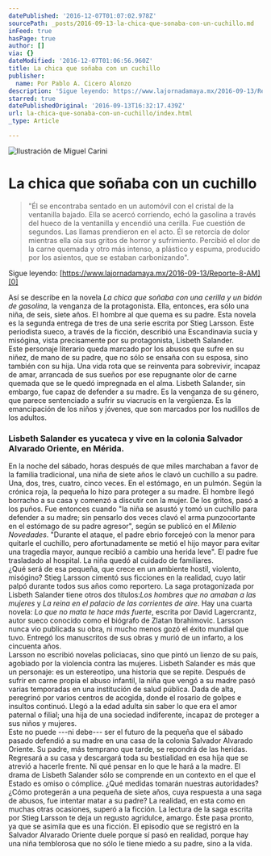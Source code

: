 ```yaml
---
datePublished: '2016-12-07T01:07:02.978Z'
sourcePath: _posts/2016-09-13-la-chica-que-sonaba-con-un-cuchillo.md
inFeed: true
hasPage: true
author: []
via: {}
dateModified: '2016-12-07T01:06:56.960Z'
title: La chica que soñaba con un cuchillo
publisher:
  name: Por Pablo A. Cicero Alonzo
description: 'Sigue leyendo: https://www.lajornadamaya.mx/2016-09-13/Reporte-8-AM'
starred: true
datePublishedOriginal: '2016-09-13T16:32:17.439Z'
url: la-chica-que-sonaba-con-un-cuchillo/index.html
_type: Article

---
```

![Ilustración de Miguel Carini ](https://the-grid-user-content.s3-us-west-2.amazonaws.com/24ab2440-0fe3-4f61-8cbd-5a8c2663c656.jpg)

# La chica que soñaba con un cuchillo

> "Él se encontraba sentado en un automóvil con el cristal de la ventanilla bajado. Ella se acercó corriendo, echó la gasolina a través del hueco de la ventanilla y encendió una cerilla. Fue cuestión de segundos. Las llamas prendieron en el acto. Él se retorcía de dolor mientras ella oía sus gritos de horror y sufrimiento. Percibió el olor de la carne quemada y otro más intenso, a plástico y espuma, producido por los asientos, que se estaban carbonizando".

Sigue leyendo: [https://www.lajornadamaya.mx/2016-09-13/Reporte-8-AM][0]

Así se describe en la novela _La chica que soñaba con una cerilla y un bidón de gasolina_, la venganza de la protagonista. Ella, entonces, era sólo una niña, de seis, siete años. El hombre al que quema es su padre. Esta novela es la segunda entrega de tres de una serie escrita por Stieg Larsson. Este periodista sueco, a través de la ficción, describió una Escandinavia sucia y misógina, vista precisamente por su protagonista, Lisbeth Salander.  
Este personaje literario queda marcado por los abusos que sufre en su niñez, de mano de su padre, que no sólo se ensaña con su esposa, sino también con su hija. Una vida rota que se reinventa para sobrevivir, incapaz de amar, arrancada de sus sueños por ese repugnante olor de carne quemada que se le quedó impregnada en el alma. Lisbeth Salander, sin embargo, fue capaz de defender a su madre. Es la venganza de su género, que parece sentenciado a sufrir su viacrucis en la vergüenza. Es la emancipación de los niños y jóvenes, que son marcados por los nudillos de los adultos.

### **Lisbeth Salander es yucateca y vive en la colonia Salvador Alvarado Oriente, en Mérida.**

En la noche del sábado, horas después de que miles marchaban a favor de la familia tradicional, una niña de siete años le clavó un cuchillo a su padre. Una, dos, tres, cuatro, cinco veces. En el estómago, en un pulmón. Según la crónica roja, la pequeña lo hizo para proteger a su madre. El hombre llegó borracho a su casa y comenzó a discutir con la mujer. De los gritos, pasó a los puños. Fue entonces cuando "la niña se asustó y tomó un cuchillo para defender a su madre; sin pensarlo dos veces clavó el arma punzocortante en el estómago de su padre agresor", según se publicó en el _Milenio Novedades_. "Durante el ataque, el padre ebrio forcejeó con la menor para quitarle el cuchillo, pero afortunadamente se metió el hijo mayor para evitar una tragedia mayor, aunque recibió a cambio una herida leve". El padre fue trasladado al hospital. La niña quedó al cuidado de familiares.  
¿Qué será de esa pequeña, que crece en un ambiente hostil, violento, misógino? Stieg Larsson cimentó sus ficciones en la realidad, cuyo latir palpó durante todos sus años como reportero. La saga protagonizada por Lisbeth Salander tiene otros dos títulos:_Los hombres que no amaban a las mujeres_ y _La reina en el palacio de las corrientes de aire_. Hay una cuarta novela: _Lo que no mata te hace más fuerte_, escrita por David Lagercrantz, autor sueco conocido como el biógrafo de Zlatan Ibrahimovic. Larsson nunca vio publicada su obra, ni mucho menos gozó el éxito mundial que tuvo. Entregó los manuscritos de sus obras y murió de un infarto, a los cincuenta años.  
Larsson no escribió novelas policiacas, sino que pintó un lienzo de su país, agobiado por la violencia contra las mujeres. Lisbeth Salander es más que un personaje: es un estereotipo, una historia que se repite. Después de sufrir en carne propia el abuso infantil, la niña que vengó a su madre pasó varias temporadas en una institución de salud pública. Dada de alta, peregrinó por varios centros de acogida, donde el rosario de golpes e insultos continuó. Llegó a la edad adulta sin saber lo que era el amor paternal o filial; una hija de una sociedad indiferente, incapaz de proteger a sus niños y mujeres.   
Este no puede ---ni debe--- ser el futuro de la pequeña que el sábado pasado defendió a su madre en una casa de la colonia Salvador Alvarado Oriente. Su padre, más temprano que tarde, se repondrá de las heridas. Regresará a su casa y descargará toda su bestialidad en esa hija que se atrevió a hacerle frente. Ni qué pensar en lo que le hará a la madre. El drama de Lisbeth Salander sólo se comprende en un contexto en el que el Estado es omiso o cómplice. ¿Qué medidas tomarán nuestras autoridades? ¿Cómo protegerán a una pequeña de siete años, cuya respuesta a una saga de abusos, fue intentar matar a su padre? La realidad, en esta como en muchas otras ocasiones, superó a la ficción. La lectura de la saga escrita por Stieg Larsson te deja un regusto agridulce, amargo. Éste pasa pronto, ya que se asimila que es una ficción. El episodio que se registró en la Salvador Alvarado Oriente duele porque sí pasó en realidad, porque hay una niña temblorosa que no sólo le tiene miedo a su padre, sino a la vida.

[0]: https://www.lajornadamaya.mx/2016-09-13/Reporte-8-AM